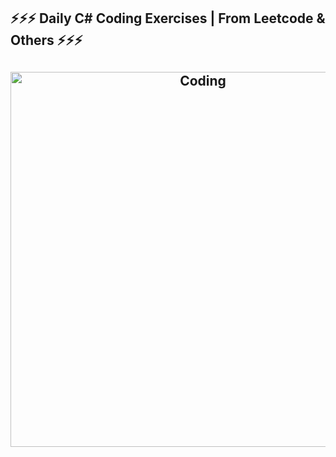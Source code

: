 ## ⚡️⚡️⚡️ Daily C# Coding Exercises | From Leetcode & Others ⚡️⚡️⚡️
<h2 align="center">
  <img src="https://biomedicalodyssey.blogs.hopkinsmedicine.org/files/2020/02/programming-code-window-GettyImages-1124838925_640.jpg" alt="Coding" width="600px" />
  <br>
</h2>
